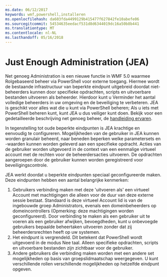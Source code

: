 ```yaml
---
ms.date: 06/12/2017
keywords: wmf,powershell,installeren
ms.openlocfilehash: da603fda4499129b415477f627842fe10abefe06
ms.sourcegitcommit: 54534635eedacf531d8d6344019dc16a50b8b441
ms.translationtype: MT
ms.contentlocale: nl-NL
ms.lasthandoff: 05/16/2018
---
```

# <a name="just-enough-administration-jea"></a>Just Enough Administration (JEA)
Net genoeg Administration is een nieuwe functie in WMF 5.0 waarmee Rolgebaseerd beheer via PowerShell voor externe toegang.  Hiermee wordt de bestaande infrastructuur van beperkte eindpunt uitgebreid doordat niet-beheerders kunnen door specifieke opdrachten, scripts en uitvoerbare bestanden uitvoeren als beheerder.  Hierdoor kunt u Verminder het aantal volledige beheerders in uw omgeving en de beveiliging te verbeteren.  JEA is geschikt voor alles wat die u kunt via PowerShell beheren; Als u iets met PowerShell beheren kunt, kunt JEA u dus veiliger kunt doen.  Bekijk voor een gedetailleerde beschrijving net genoeg beheer, de [handleiding ervaren](http://aka.ms/JEA).

In tegenstelling tot oude beperkte eindpunten is JEA krachtige en eenvoudig te configureren.  Mogelijkheden van de gebruiker in JEA kunnen worden granulair beheerd, naar beneden beperken welke parametersets en -waarden kunnen worden geleverd aan een specifieke opdracht. Acties van de gebruiker worden uitgevoerd in de context van een eenmalige virtueel account met de rechten voor de beheerdersacties uitvoeren.  De opdrachten aangeroepen door de gebruiker kunnen worden geregistreerd voor beveiligingscontrole.

JEA werkt doordat u beperkte eindpunten speciaal geconfigureerde maken.  Deze eindpunten hebben een aantal belangrijke kenmerken:

1. Gebruikers verbinding maken met deze 'uitvoeren als' een virtueel Account met machtigingen die alleen voor de duur van deze externe sessie bestaat.  Standaard is deze virtueel Account lid is van de ingebouwde groep Administrators, evenals een domeinbeheerders op domeincontrollers (Opmerking: deze machtigingen worden geconfigureerd). Door verbinding te maken als een gebruiker uit te voeren als een gebruiker afwijken, bevoegdheden, kunt u onbevoegde gebruikers bepaalde beheertaken uitvoeren zonder dat zij beheerdersrechten heeft op uw systemen.
2. Het eindpunt is vergrendeld.  Dit betekent dat PowerShell wordt uitgevoerd in de modus Nee taal.  Alleen specifieke opdrachten, scripts en uitvoerbare bestanden zijn zichtbaar voor de gebruiker.
3. Andere gebruikers die verbinding maken worden met een andere set mogelijkheden op basis van groepslidmaatschap weergegeven.  U kunt verschillende rollen verschillende mogelijkheden op hetzelfde eindpunt opgeven.

